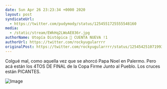 ```yaml
---
date: Sun Apr 26 23:23:34 +0000 2020
layout: post
syndicateUrl:
  - https://twitter.com/pudymody/status/1254551725555548160
media:
  - /static/stream/EWkHq2LWoAE836r.jpg
authorName: Utopía Distópica 💚 CUENTA NUEVA !1
authorUrl: https://twitter.com/rockyugularrrr
originalPost: https://twitter.com/rockyugularrrr/status/1254542510719934465
---
```

Colgué mal, como aquella vez que se ahorcó Papa Noel en Palermo. Pero acá están los 4TOS DE FINAL de la Copa Firme Junto al Pueblo. Los cruces están PICANTES. 

![Image](/static/stream/EWkHq2LWoAE836r.jpg)